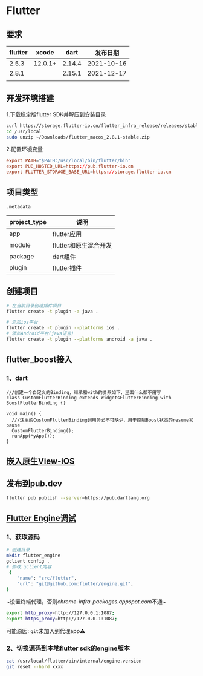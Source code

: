 # Flutter

## 要求

| flutter | xcode   | dart   | 发布日期   |
| ------- | ------- | ------ | ---------- |
| 2.5.3   | 12.0.1+ | 2.14.4 | 2021-10-16 |
| 2.8.1   |         | 2.15.1 | 2021-12-17 |
|         |         |        |            |




## 开发环境搭建

1.下载稳定版flutter SDK并解压到安装目录

```bash
curl https://storage.flutter-io.cn/flutter_infra_release/releases/stable/macos/flutter_macos_2.8.1-stable.zip -O
cd /usr/local
sudo unzip ~/Downloads/flutter_macos_2.8.1-stable.zip
```

2.配置环境变量

```conf
export PATH="$PATH:/usr/local/bin/flutter/bin"
export PUB_HOSTED_URL=https://pub.flutter-io.cn
export FLUTTER_STORAGE_BASE_URL=https://storage.flutter-io.cn
```

## 项目类型

`.metadata`

| project_type | 说明                  |
| ------------ | --------------------- |
| app          | flutter应用           |
| module       | flutter和原生混合开发 |
| package      | dart组件              |
| plugin       | flutter插件           |

## 创建项目

```bash
# 在当前目录创建插件项目
flutter create -t plugin -a java .

# 添加ios平台
flutter create -t plugin --platforms ios .
# 添加Android平台(java语言)
flutter create -t plugin --platforms android -a java .
```



## flutter_boost接入

### 1、dart

```dar
///创建一个自定义的Binding，继承和with的关系如下，里面什么都不用写
class CustomFlutterBinding extends WidgetsFlutterBinding with BoostFlutterBinding {}

void main() {
  ///这里的CustomFlutterBinding调用务必不可缺少，用于控制Boost状态的resume和pause
  CustomFlutterBinding();
  runApp(MyApp());
}
```



## [嵌入原生View-iOS](https://juejin.cn/post/6884954806692085768)

## 发布到pub.dev

```bash
flutter pub publish --server=https://pub.dartlang.org
```

## [Flutter Engine调试](https://juejin.cn/post/6989063428706926605)

### 1、获取源码
```bash
# 创建目录
mkdir flutter_engine
gclient config .
# 修改.gclient内容
 {
    "name": "src/flutter",
    "url": "git@github.com:flutter/engine.git",
}
```

~设置终端代理，否则*chrome-infra-packages.appspot.com*不通~

```bash
export http_proxy=http://127.0.0.1:1087;
export https_proxy=http://127.0.0.1:1087;
```

可能原因: `git`未加入到代理app⚠️

### 2、切换源码到本地flutter sdk的engine版本

```bash
cat /usr/local/flutter/bin/internal/engine.version
git reset --hard xxxx
```